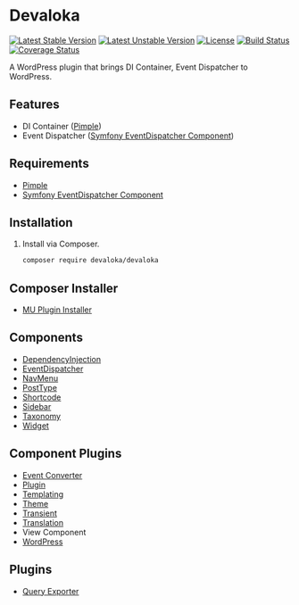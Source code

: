 # Devaloka

[![Latest Stable Version][stable-image]][stable-url]
[![Latest Unstable Version][unstable-image]][unstable-url]
[![License][license-image]][license-url]
[![Build Status][travis-image]][travis-url]
[![Coverage Status][coveralls-image]][coveralls-url]

A WordPress plugin that brings DI Container, Event Dispatcher to WordPress.

## Features

*   DI Container ([Pimple](https://github.com/silexphp/Pimple))
*   Event Dispatcher ([Symfony EventDispatcher Component](https://github.com/symfony/event-dispatcher))

## Requirements

*   [Pimple](https://github.com/silexphp/Pimple)
*   [Symfony EventDispatcher Component](https://github.com/symfony/event-dispatcher)

## Installation

1.  Install via Composer.

    ```sh
    composer require devaloka/devaloka
    ```

## Composer Installer

*   [MU Plugin Installer](https://github.com/devaloka/mu-plugin-installer)

## Components

*   [DependencyInjection](https://github.com/devaloka/dependency-injection)
*   [EventDispatcher](https://github.com/devaloka/event-dispatcher)
*   [NavMenu](https://github.com/devaloka/nav-menu)
*   [PostType](https://github.com/devaloka/post-type)
*   [Shortcode](https://github.com/devaloka/shortcode)
*   [Sidebar](https://github.com/devaloka/sidebar)
*   [Taxonomy](https://github.com/devaloka/taxonomy)
*   [Widget](https://github.com/devaloka/widget)

## Component Plugins

*   [Event Converter](https://github.com/devaloka/devaloka-event-converter)
*   [Plugin](https://github.com/devaloka/devaloka-plugin)
*   [Templating](https://github.com/devaloka/devaloka-templating)
*   [Theme](https://github.com/devaloka/devaloka-theme)
*   [Transient](https://github.com/devaloka/devaloka-transient)
*   [Translation](https://github.com/devaloka/devaloka-translation)
*   View Component
*   [WordPress](https://github.com/devaloka/devaloka-wp)

## Plugins

*   [Query Exporter](https://github.com/devaloka/devaloka-query-exporter)

[stable-image]: https://poser.pugx.org/devaloka/devaloka/v/stable
[stable-url]: https://packagist.org/packages/devaloka/devaloka

[unstable-image]: https://poser.pugx.org/devaloka/devaloka/v/unstable
[unstable-url]: https://packagist.org/packages/devaloka/devaloka

[license-image]: https://poser.pugx.org/devaloka/devaloka/license
[license-url]: https://packagist.org/packages/devaloka/devaloka

[travis-image]: https://travis-ci.org/devaloka/devaloka.svg?branch=master
[travis-url]: https://travis-ci.org/devaloka/devaloka

[coveralls-image]: https://coveralls.io/repos/devaloka/devaloka/badge.svg?branch=master&service=github
[coveralls-url]: https://coveralls.io/github/devaloka/devaloka?branch=master
